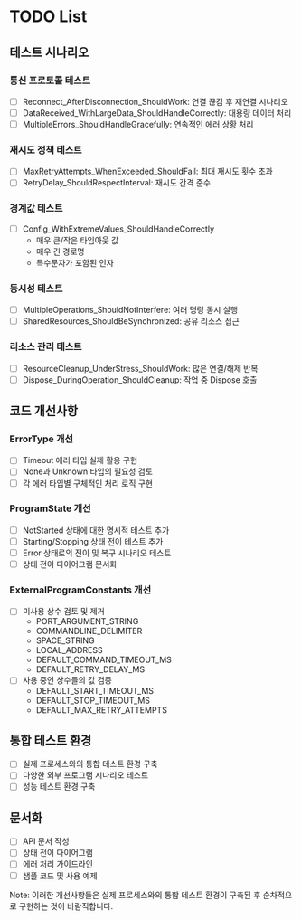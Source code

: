 # TODO List

## 테스트 시나리오

### 통신 프로토콜 테스트
- [ ] Reconnect_AfterDisconnection_ShouldWork: 연결 끊김 후 재연결 시나리오
- [ ] DataReceived_WithLargeData_ShouldHandleCorrectly: 대용량 데이터 처리
- [ ] MultipleErrors_ShouldHandleGracefully: 연속적인 에러 상황 처리

### 재시도 정책 테스트
- [ ] MaxRetryAttempts_WhenExceeded_ShouldFail: 최대 재시도 횟수 초과
- [ ] RetryDelay_ShouldRespectInterval: 재시도 간격 준수

### 경계값 테스트
- [ ] Config_WithExtremeValues_ShouldHandleCorrectly
  * 매우 큰/작은 타임아웃 값
  * 매우 긴 경로명
  * 특수문자가 포함된 인자

### 동시성 테스트
- [ ] MultipleOperations_ShouldNotInterfere: 여러 명령 동시 실행
- [ ] SharedResources_ShouldBeSynchronized: 공유 리소스 접근

### 리소스 관리 테스트
- [ ] ResourceCleanup_UnderStress_ShouldWork: 많은 연결/해제 반복
- [ ] Dispose_DuringOperation_ShouldCleanup: 작업 중 Dispose 호출

## 코드 개선사항

### ErrorType 개선
- [ ] Timeout 에러 타입 실제 활용 구현
- [ ] None과 Unknown 타입의 필요성 검토
- [ ] 각 에러 타입별 구체적인 처리 로직 구현

### ProgramState 개선
- [ ] NotStarted 상태에 대한 명시적 테스트 추가
- [ ] Starting/Stopping 상태 전이 테스트 추가
- [ ] Error 상태로의 전이 및 복구 시나리오 테스트
- [ ] 상태 전이 다이어그램 문서화

### ExternalProgramConstants 개선
- [ ] 미사용 상수 검토 및 제거
  * PORT_ARGUMENT_STRING
  * COMMANDLINE_DELIMITER
  * SPACE_STRING
  * LOCAL_ADDRESS
  * DEFAULT_COMMAND_TIMEOUT_MS
  * DEFAULT_RETRY_DELAY_MS
- [ ] 사용 중인 상수들의 값 검증
  * DEFAULT_START_TIMEOUT_MS
  * DEFAULT_STOP_TIMEOUT_MS
  * DEFAULT_MAX_RETRY_ATTEMPTS

## 통합 테스트 환경
- [ ] 실제 프로세스와의 통합 테스트 환경 구축
- [ ] 다양한 외부 프로그램 시나리오 테스트
- [ ] 성능 테스트 환경 구축

## 문서화
- [ ] API 문서 작성
- [ ] 상태 전이 다이어그램
- [ ] 에러 처리 가이드라인
- [ ] 샘플 코드 및 사용 예제

Note: 이러한 개선사항들은 실제 프로세스와의 통합 테스트 환경이 구축된 후 
순차적으로 구현하는 것이 바람직합니다. 